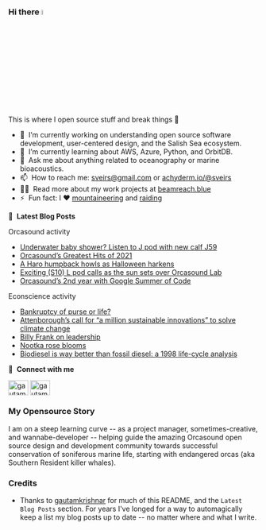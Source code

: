 ### Hi there <a href="https://econscience.org/scott/"><img src="https://media.giphy.com/media/hvRJCLFzcasrR4ia7z/giphy.gif" width="5%"></a>
This is where I open source stuff and break things :rofl:

- 🔭 &nbsp;I’m currently working on understanding open source software development, user-centered design, and the Salish Sea ecosystem.
- 🌱 &nbsp;I’m currently learning about AWS, Azure, Python, and OrbitDB.
- 💬 &nbsp;Ask me about anything related to oceanography or marine bioacoustics.
- 📫 &nbsp;How to reach me: [sveirs@gmail.com](mailto://sveirs@gmail.com) or <a rel="me" href="https://hachyderm.io/@sveirs">achyderm.io/@sveirs</a>
- 👨‍💻 &nbsp;Read more about my work projects at [beamreach.blue](https://beamreach.blue)
- ⚡ &nbsp;Fun fact: I :heart: [mountaineering](https://www.summitpost.org/users/scottv/292) and [raiding](https://barefootraid.net)

📕 &nbsp;**Latest Blog Posts**

Orcasound activity

<!-- ORCASOUND:START -->
- [Underwater baby shower? Listen to J pod with new calf J59](https://www.orcasound.net/2022/03/03/underwater-baby-shower-listen-to-j-pod-with-new-calf-j59/)
- [Orcasound’s Greatest Hits of 2021](https://www.orcasound.net/2022/02/15/orcasounds-greatest-hits-of-2021/)
- [A Haro humpback howls as Halloween harkens](https://www.orcasound.net/2021/10/26/haro-humpback-howls-as-halloween-harkens/)
- [Exciting &lpar;S10&rpar; L pod calls as the sun sets over Orcasound Lab](https://www.orcasound.net/2021/08/25/exciting-s10-l-pod-calls-as-the-sun-sets-over-orcasound-lab/)
- [Orcasound’s 2nd year with Google Summer of Code](https://www.orcasound.net/2021/07/14/orcasounds-2nd-year-with-google-summer-of-code/)
<!-- ORCASOUND:END -->

Econscience activity

<!-- ECONSCIENCE:START -->
- [Bankruptcy of purse or life?](https://econscience.org/blog/2022/02/01/bankruptcy-of-purse-or-life/)
- [Attenborough’s call for “a million sustainable innovations” to solve climate change](https://econscience.org/blog/2021/11/02/attenboroughs-call-for-a-million-sustainable-innovations-to-solve-climate-change/)
- [Billy Frank on leadership](https://econscience.org/blog/2021/10/27/billy-frank-on-leadership/)
- [Nootka rose blooms](https://econscience.org/blog/2019/05/14/nootka-rose-blooms/)
- [Biodiesel is way better than fossil diesel: a 1998 life-cycle analysis](https://econscience.org/blog/2019/03/06/biodiesel-is-way-better-than-fossil-diesel-a-1998-life-cycle-analysis/)
<!-- ECONSCIENCE:END -->

🔗 &nbsp;**Connect with me**
<p align="left">
<a href="https://linkedin.com/in/scottveirs" target="blank"><img align="center" src="https://raw.githubusercontent.com/rahuldkjain/github-profile-readme-generator/master/src/images/icons/Social/linked-in-alt.svg" alt="gautamkrishnar" height="30" width="40" /></a>
<a href="https://instagram.com/scottveirs" target="blank"><img align="center" src="https://raw.githubusercontent.com/rahuldkjain/github-profile-readme-generator/master/src/images/icons/Social/instagram.svg" alt="gautamkrishnar" height="30" width="40" /></a>
  <!-- <a href="https://twitter.com/gautamkrishnar" target="blank"><img align="center" src="https://raw.githubusercontent.com/rahuldkjain/github-profile-readme-generator/master/src/images/icons/Social/twitter.svg" alt="gautamkrishnar" height="30" width="40" /></a> -->

### My Opensource Story
I am on a steep learning curve -- as a project manager, sometimes-creative, and wannabe-developer -- helping guide the amazing Orcasound open source design and development community towards successful conservation of soniferous marine life, starting with endangered orcas (aka Southern Resident killer whales).

  
### Credits
- Thanks to [gautamkrishnar](https://github.com/gautamkrishnar) for much of this README, and the `Latest Blog Posts` section. For years I've longed for a way to automagically keep a list my blog posts up to date -- no matter where and what I write.
